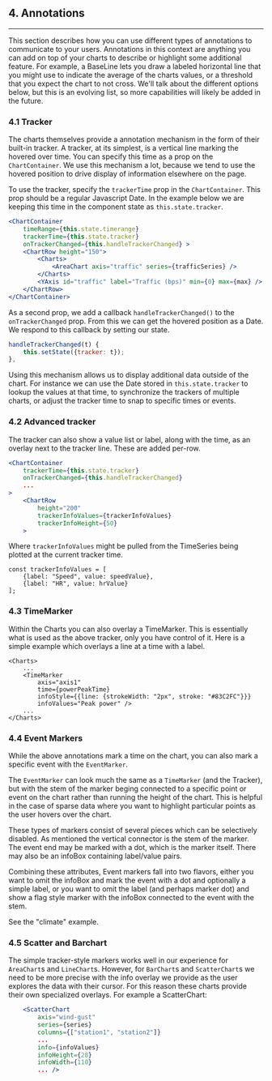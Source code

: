 
## 4. Annotations

---

This section describes how you can use different types of annotations to communicate to your users. Annotations in this context are anything you can add on top of your charts to describe or highlight some additional feature. For example, a BaseLine lets you draw a labeled horizontal line that you might use to indicate the average of the charts values, or a threshold that you expect the chart to not cross. We'll talk about the different options below, but this is an evolving list, so more capabilities will likely be added in the future.

### 4.1 Tracker

The charts themselves provide a annotation mechanism in the form of their built-in tracker. A tracker, at its simplest, is a vertical line marking the hovered over time. You can specify this time as a prop on the `ChartContainer`. We use this mechanism a lot, because we tend to use the hovered position to drive display of information elsewhere on the page.

To use the tracker, specify the `trackerTime` prop in the `ChartContainer`. This prop should be a regular Javascript Date. In the example below we are keeping this time in the component state as `this.state.tracker`.

```jsx
<ChartContainer
    timeRange={this.state.timerange}
    trackerTime={this.state.tracker}
    onTrackerChanged={this.handleTrackerChanged} >
    <ChartRow height="150">
        <Charts>
            <AreaChart axis="traffic" series={trafficSeries} />
        </Charts>
        <YAxis id="traffic" label="Traffic (bps)" min={0} max={max} />
    </ChartRow>
</ChartContainer>
```

As a second prop, we add a callback `handleTrackerChanged()` to the `onTrackerChanged` prop. From this we can get the hovered position as a Date. We respond to this callback by setting our state.

```js
handleTrackerChanged(t) {
    this.setState({tracker: t});
},
```

Using this mechanism allows us to display additional data outside of the chart. For instance we can use the Date stored in `this.state.tracker` to lookup the values at that time, to synchronize the trackers of multiple charts, or adjust the tracker time to snap to specific times or events.

### 4.2 Advanced tracker

The tracker can also show a value list or label, along with the time, as an overlay next to the tracker line. These are added per-row.

```jsx
<ChartContainer
    trackerTime={this.state.tracker}
    onTrackerChanged={this.handleTrackerChanged}
    ...
>
    <ChartRow
        height="200"
        trackerInfoValues={trackerInfoValues}
        trackerInfoHeight={50}
    >
```

Where `trackerInfoValues` might be pulled from the TimeSeries being plotted at the current tracker time.

    const trackerInfoValues = [
        {label: "Speed", value: speedValue},
        {label: "HR", value: hrValue}
    ];

### 4.3 TimeMarker

Within the Charts you can also overlay a TimeMarker. This is essentially what is used as the above tracker, only you have control of it. Here is a simple example which overlays a line at a time with a label.

    <Charts>
        ...
        <TimeMarker
            axis="axis1"
            time={powerPeakTime}
            infoStyle={{line: {strokeWidth: "2px", stroke: "#83C2FC"}}}
            infoValues="Peak power" />
        ...
    </Charts>

### 4.4 Event Markers

While the above annotations mark a time on the chart, you can also mark a specific event with the `EventMarker`.

The `EventMarker` can look much the same as a `TimeMarker` (and the Tracker), but with the stem of the marker beging connected to a specific point or event on the chart rather than running the height of the chart. This is helpful in the case of sparse data where you want to highlight particular points as the user hovers over the chart.

These types of markers consist of several pieces which can be selectively disabled. As mentioned the vertical connector is the stem of the marker. The event end may be marked with a dot, which is the marker itself. There may also be an infoBox containing label/value pairs.

Combining these attributes, Event markers fall into two flavors, either you want to omit the infoBox and mark the event with a dot and optionally a simple label, or you want to omit the label (and perhaps marker dot) and show a flag style marker with the infoBox connected to the event with the stem.

See the "climate" example.

### 4.5 Scatter and Barchart

The simple tracker-style markers works well in our experience for `AreaChart`s and `LineChart`s. However, for `BarChart`s and `ScatterChart`s we need to be more precise with the info overlay we provide as the user explores the data with their cursor. For this reason these charts provide their own specialized overlays. For example a ScatterChart:

```jsx
    <ScatterChart
        axis="wind-gust"
        series={series}
        columns={["station1", "station2"]}
        ...
        info={infoValues}
        infoHeight={28}
        infoWidth={110}
        ... />
```
